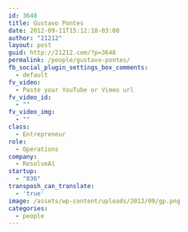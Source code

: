 ```yaml
---
id: 3648
title: Gustavo Pontes
date: 2012-09-11T15:12:18-03:00
author: "21212"
layout: post
guid: http://21212.com/?p=3648
permalink: /people/gustavo-pontes/
fb_social_plugin_settings_box_comments:
  - default
fv_video:
  - Paste your YouTube or Vimeo url
fv_video_id:
  - ""
fv_video_img:
  - ""
class:
  - Entrepreneur
role:
  - Operations
company:
  - ResolveAí
startup:
  - "836"
transposh_can_translate:
  - 'true'
image: /assets/wp-content/uploads/2012/09/gp.png
categories:
  - people
---
```

